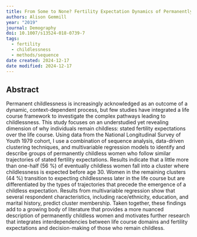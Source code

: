 ```yaml
---
title: From Some to None? Fertility Expectation Dynamics of Permanently Childless Women
authors: Alison Gemmill
year: "2019"
journal: Demography
doi: 10.1007/s13524-018-0739-7
tags:
  - fertility
  - childlessness
  - methods/sequence
date created: 2024-12-17
date modified: 2024-12-17
---
```


## Abstract

Permanent childlessness is increasingly acknowledged as an outcome of a dynamic, context-dependent process, but few studies have integrated a life course framework to investigate the complex pathways leading to childlessness. This study focuses on an understudied yet revealing dimension of why individuals remain childless: stated fertility expectations over the life course. Using data from the National Longitudinal Survey of Youth 1979 cohort, I use a combination of sequence analysis, data-driven clustering techniques, and multivariable regression models to identify and describe groups of permanently childless women who follow similar trajectories of stated fertility expectations. Results indicate that a little more than one-half (56 %) of eventually childless women fall into a cluster where childlessness is expected before age 30. Women in the remaining clusters (44 %) transition to expecting childlessness later in the life course but are differentiated by the types of trajectories that precede the emergence of a childless expectation. Results from multivariable regression show that several respondent characteristics, including race/ethnicity, education, and marital history, predict cluster membership. Taken together, these findings add to a growing body of literature that provides a more nuanced description of permanently childless women and motivates further research that integrates interdependencies between life course domains and fertility expectations and decision-making of those who remain childless.
